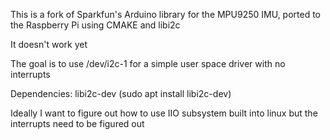 This is a fork of Sparkfun's Arduino library for the MPU9250 IMU, ported to the Raspberry Pi using CMAKE and libi2c

It doesn't work yet

The goal is to use /dev/i2c-1 for a simple user space driver with no interrupts

Dependencies:
libi2c-dev
(sudo apt install libi2c-dev)

Ideally I want to figure out how to use IIO subsystem built into linux but the interrupts need to be figured out
